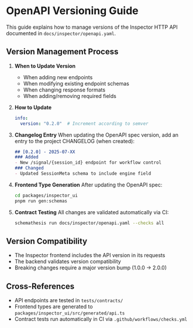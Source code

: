 # OpenAPI Versioning Guide

This guide explains how to manage versions of the Inspector HTTP API documented in `docs/inspector/openapi.yaml`.

## Version Management Process

1. **When to Update Version**
   - When adding new endpoints
   - When modifying existing endpoint schemas
   - When changing response formats
   - When adding/removing required fields

2. **How to Update**
   ```yaml
   info:
     version: "0.2.0"  # Increment according to semver
   ```

3. **Changelog Entry**
   When updating the OpenAPI spec version, add an entry to the project CHANGELOG (when created):
   ```markdown
   ## [0.2.0] - 2025-07-XX
   ### Added
   - New /signal/{session_id} endpoint for workflow control
   ### Changed
   - Updated SessionMeta schema to include engine field
   ```

4. **Frontend Type Generation**
   After updating the OpenAPI spec:
   ```bash
   cd packages/inspector_ui
   pnpm run gen:schemas
   ```

5. **Contract Testing**
   All changes are validated automatically via CI:
   ```bash
   schemathesis run docs/inspector/openapi.yaml --checks all
   ```

## Version Compatibility

- The Inspector frontend includes the API version in its requests
- The backend validates version compatibility
- Breaking changes require a major version bump (1.0.0 → 2.0.0)

## Cross-References

- API endpoints are tested in `tests/contracts/`
- Frontend types are generated to `packages/inspector_ui/src/generated/api.ts`
- Contract tests run automatically in CI via `.github/workflows/checks.yml`
